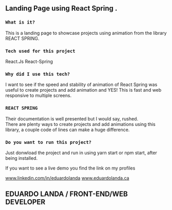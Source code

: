
## Landing Page using React Spring .


### `What is it?`
This is a landing page to showcase projects using animation from the library REACT SPRING.

### `Tech used for this project`
React.Js
React-Spring


### `Why did I use this tech?`
I want to see if the speed and stability of animation of React Spring was useful to create projects and add animation and YES! This is fast and web responsive to multiple screens. 

### `REACT SPRING`
Their documentation is well presented but I would say, rushed.  
There are plenty ways to create projects and add animations using this library, a couple code of lines can make a huge difference. 

### `Do you want to run this project?`

Just donwload the project and run in using yarn start or npm start, after being installed. 

If you want to see a live demo you find the link on my profiles

www.linkedin.com/in/eduardolanda
www.eduardolanda.ca

## EDUARDO LANDA / FRONT-END/WEB DEVELOPER

